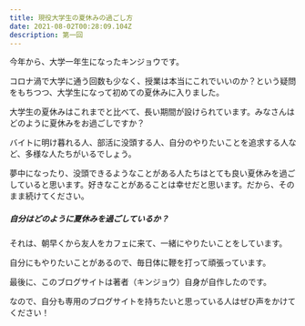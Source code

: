 ```yaml
---
title: 現役大学生の夏休みの過ごし方
date: 2021-08-02T00:28:09.104Z
description: 第一回
---
```

今年から、大学一年生になったキンジョウです。

コロナ渦で大学に通う回数も少なく、授業は本当にこれでいいのか？という疑問をもちつつ、大学生になって初めての夏休みに入りました。

大学生の夏休みはこれまでと比べて、長い期間が設けられています。みなさんはどのように夏休みをお過ごしですか？

バイトに明け暮れる人、部活に没頭する人、自分のやりたいことを追求する人など、多様な人たちがいるでしょう。

夢中になったり、没頭できるようなことがある人たちはとても良い夏休みを過ごしていると思います。好きなことがあることは幸せだと思います。だから、そのまま続けてください。

##### 自分はどのように夏休みを過ごしているか？

それは、朝早くから友人をカフェに来て、一緒にやりたいことをしています。

自分にもやりたいことがあるので、毎日体に鞭を打って頑張っています。

最後に、このブログサイトは著者（キンジョウ）自身が自作したのです。

なので、自分も専用のブログサイトを持ちたいと思っている人はぜひ声をかけてください！
